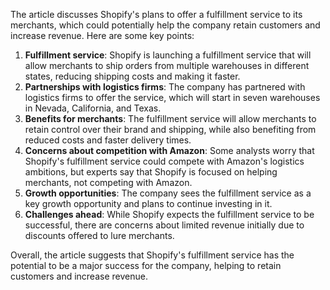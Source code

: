 The article discusses Shopify's plans to offer a fulfillment service to its merchants, which could potentially help the company retain customers and increase revenue. Here are some key points:

1. **Fulfillment service**: Shopify is launching a fulfillment service that will allow merchants to ship orders from multiple warehouses in different states, reducing shipping costs and making it faster.
2. **Partnerships with logistics firms**: The company has partnered with logistics firms to offer the service, which will start in seven warehouses in Nevada, California, and Texas.
3. **Benefits for merchants**: The fulfillment service will allow merchants to retain control over their brand and shipping, while also benefiting from reduced costs and faster delivery times.
4. **Concerns about competition with Amazon**: Some analysts worry that Shopify's fulfillment service could compete with Amazon's logistics ambitions, but experts say that Shopify is focused on helping merchants, not competing with Amazon.
5. **Growth opportunities**: The company sees the fulfillment service as a key growth opportunity and plans to continue investing in it.
6. **Challenges ahead**: While Shopify expects the fulfillment service to be successful, there are concerns about limited revenue initially due to discounts offered to lure merchants.

Overall, the article suggests that Shopify's fulfillment service has the potential to be a major success for the company, helping to retain customers and increase revenue.